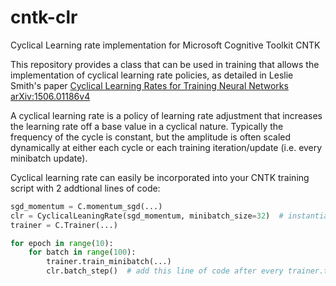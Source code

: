 # cntk-clr
Cyclical Learning rate implementation for Microsoft Cognitive Toolkit CNTK

This repository provides a class that can be used in training that allows the implementation of cyclical learning rate policies, as detailed in Leslie Smith's paper [Cyclical Learning Rates for Training Neural Networks
arXiv:1506.01186v4](https://arxiv.org/abs/1506.01186 "Title")

A cyclical learning rate is a policy of learning rate adjustment that increases the learning rate off a base value in a cyclical nature. Typically the frequency of the cycle is constant, but the amplitude is often scaled dynamically at either each cycle or each training iteration/update (i.e. every minibatch update).

Cyclical learning rate can easily be incorporated into your CNTK training script with 2 addtional lines of code:

```python
sgd_momentum = C.momentum_sgd(...)
clr = CyclicalLeaningRate(sgd_momentum, minibatch_size=32)  # instantiate the class
trainer = C.Trainer(...)

for epoch in range(10):
    for batch in range(100):
        trainer.train_minibatch(...)
        clr.batch_step()  # add this line of code after every trainer.train_minibatch call
```
